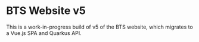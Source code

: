 # BTS Website v5

This is a work-in-progress build of v5 of the BTS website, which migrates to a Vue.js SPA and Quarkus API.
